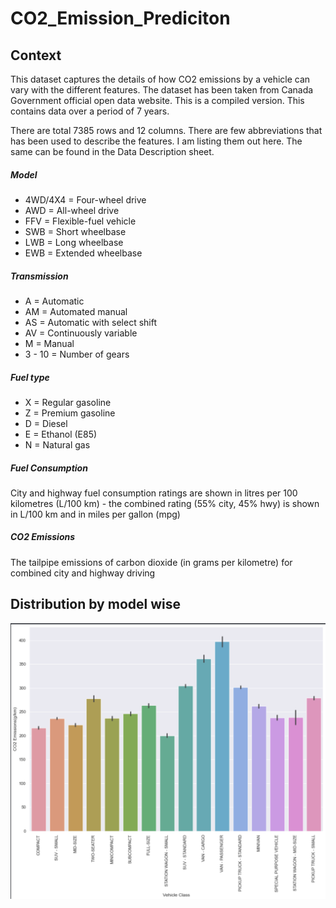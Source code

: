 # CO2_Emission_Prediciton

## Context

This dataset captures the details of how CO2 emissions by a vehicle can vary with the different features. The dataset has been taken from Canada Government official open data website. This is a compiled version. This contains data over a period of 7 years.

There are total 7385 rows and 12 columns. There are few abbreviations that has been used to describe the features. I am listing them out here. The same can be found in the Data Description sheet.


##### Model
- 4WD/4X4 = Four-wheel drive
- AWD = All-wheel drive
- FFV = Flexible-fuel vehicle
- SWB = Short wheelbase
- LWB = Long wheelbase
- EWB = Extended wheelbase

##### Transmission
- A = Automatic
- AM = Automated manual
- AS = Automatic with select shift
- AV = Continuously variable
- M = Manual
- 3 - 10 = Number of gears

##### Fuel type
- X = Regular gasoline
- Z = Premium gasoline
- D = Diesel
- E = Ethanol (E85)
- N = Natural gas

##### Fuel Consumption
City and highway fuel consumption ratings are shown in litres per 100 kilometres (L/100 km) - the combined rating (55% city, 45% hwy) is shown in L/100 km and in miles per gallon (mpg)

##### CO2 Emissions
The tailpipe emissions of carbon dioxide (in grams per kilometre) for combined city and highway driving

## Distribution by model wise

![alt text](https://github.com/Kensaroven/CO2_Emission_Prediciton/blob/main/Screenshot%202023-03-26%20at%203.58.13%20PM.png?raw=true)

